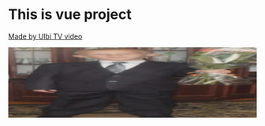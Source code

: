 # This is vue project
[Made by Ulbi TV video](https://www.youtube.com/watch?v=XzLuMtDelGk&t=7284s)   

[![Header](https://github.com/Wall4216/Wall4216/blob/main/assets/Wall.png)](https://vk.com/waall1642)